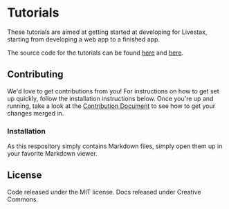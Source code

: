# Tutorials

These tutorials are aimed at getting started at developing for Livestax, starting from developing a web app to a finished app.

The source code for the tutorials can be found [here](https://github.com/livestax/tutorial-pet-finder) and [here](https://github.com/livestax/tutorial-pet-finder-history).

## Contributing

We'd love to get contributions from you!
For instructions on how to get set up quickly, follow the installation instructions below.
Once you're up and running, take a look at the [Contribution Document](https://github.com/livestax/tutorials/blob/master/CONTRIBUTING.md) to see how to get your changes merged in.

### Installation

As this respository simply contains Markdown files, simply open them up in your favorite Markdown viewer.

## License

Code released under the MIT license. Docs released under Creative Commons.
